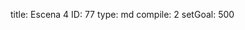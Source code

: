 title:          Escena 4
ID:             77
type:           md
compile:        2
setGoal:        500


